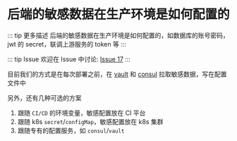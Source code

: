 # 后端的敏感数据在生产环境是如何配置的

::: tip 更多描述 
 后端的敏感数据在生产环境是如何配置的，如数据库的账号密码，jwt 的 secret，联调上游服务的 token 等 
:::

::: tip Issue 
 欢迎在 Issue 中讨论: [Issue 17](https://github.com/shfshanyue/Daily-Question/issues/17) 
:::

目前我们的方式是在每次部署之前，在 [vault](https://github.com/hashicorp/vault) 和 [consul](https://github.com/hashicorp/consul) 拉取敏感数据，写在配置文件中

另外，还有几种可选的方案

1. 跟随 `CI/CD` 的环境变量，敏感配置放在 CI 平台
1. 跟随 k8s `secret`/`configMap`，敏感配置放在 k8s 集群
1. 跟随专有的配置服务，如 `consul`/`vault`